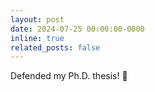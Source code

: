 ```yaml
---
layout: post
date: 2024-07-25 00:00:00-0000
inline: true
related_posts: false
---
```


Defended my Ph.D. thesis! 🎉